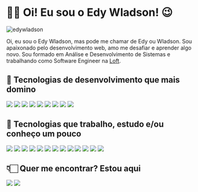 # 🖖🏻 Oi! Eu sou o Edy Wladson! 😉
<p align="left"> 
  <img src="https://komarev.com/ghpvc/?username=edywladson" alt="edywladson" /> 
</p>

Oi, eu sou o Edy Wladson, mas pode me chamar de Edy ou Wladson. Sou apaixonado pelo desenvolvimento web, amo me desafiar e aprender algo novo. Sou formado em Análise e Desenvolvimento de Sistemas e trabalhando como Software Engineer na [Loft](https://loft.com.br/). 

## 🧐 Tecnologias de desenvolvimento que mais domino

<img src="https://img.shields.io/static/v1?label=&message=html5&fontColor=black&color=E34F26&style=for-the-badge&logo=html5&logoColor=white"/> <img src="https://img.shields.io/static/v1?label=&message=css3&fontColor=black&color=2965f1&style=for-the-badge&logo=css3&logoColor=white"/> <img src="https://img.shields.io/static/v1?label=&message=PHP&fontColor=black&color=6A5ACD&style=for-the-badge&logo=php&logoColor=white"/> <img src="https://img.shields.io/static/v1?label=&message=javascript&fontColor=black&color=FFD700&style=for-the-badge&logo=javascript&logoColor=black"/> <img src="https://img.shields.io/static/v1?label=&message=jquery&fontColor=black&color=007acc&style=for-the-badge&logo=jquery&logoColor=white"/> <img src="https://img.shields.io/static/v1?label=&message=json&fontColor=black&color=5e5c5c&style=for-the-badge&logo=json&logoColor=white"/> <img src="https://img.shields.io/static/v1?label=&message=mysql&fontColor=black&color=00000f&style=for-the-badge&logo=mysql&logoColor=white"/> <img src="https://img.shields.io/static/v1?label=&message=git&fontColor=black&color=f05032&style=for-the-badge&logo=git&logoColor=white"/> <img src="https://img.shields.io/static/v1?label=&message=bootstrap&fontColor=black&color=8313f2&style=for-the-badge&logo=bootstrap&logoColor=white"/>

## 📖 Tecnologias que trabalho, estudo e/ou conheço um pouco

<img src="https://img.shields.io/static/v1?label=&message=laravel&fontColor=black&color=e3382b&style=for-the-badge&logo=laravel&logoColor=white"/> <img src="https://img.shields.io/static/v1?label=&message=vue.js&fontColor=black&color=35495e&style=for-the-badge&logo=vue.js"/> <img src="https://img.shields.io/badge/-ReactJs-61DAFB?logo=react&logoColor=white&style=for-the-badge"/> <img src="https://img.shields.io/static/v1?label=&message=typescript&fontColor=black&color=0077b5&style=for-the-badge&logo=typescript&logoColor=white"/> <img src="https://img.shields.io/badge/Node.js-43853D?style=for-the-badge&logo=node.js&logoColor=white"/> <img src="[https://img.shields.io/badge/Node.js-43853D?style=for-the-badge&logo=node.js&logoColor=white](https://img.shields.io/badge/-NestJs-ea2845?style=flat-square&logo=nestjs&logoColor=white)"/> <img src="https://img.shields.io/badge/next.js-000000?style=for-the-badge&logo=nextdotjs&logoColor=white"/> <img src="https://img.shields.io/badge/nestjs-E0234E?style=for-the-badge&logo=nestjs&logoColor=white"/> <img src="https://img.shields.io/static/v1?label=&message=docker&fontColor=black&color=2ca5e0&style=for-the-badge&logo=docker&logoColor=white"/> <img src="https://img.shields.io/static/v1?label=&message=markdown&fontColor=black&color=000000&style=for-the-badge&logo=markdown&logoColor=white"/> <img src="https://img.shields.io/static/v1?label=&message=postgresql&fontColor=black&color=2f5b8b&style=for-the-badge&logo=postgresql&logoColor=white"/> <img src="https://img.shields.io/static/v1?label=&message=npm&fontColor=black&color=bf3535&style=for-the-badge&logo=npm&logoColor=white"/> <img src="https://img.shields.io/badge/Tailwind_CSS-38B2AC?style=for-the-badge&logo=tailwindcss&logoColor=white"/> 

<!-- ## 📊 Minhas estatísticas 

<p align="left">
<img src="https://github-readme-stats.vercel.app/api?username=edywladson&show_icons=true&hide=issues&theme=radical" alt="edywladson"/>
 <img src="https://github-readme-stats.vercel.app/api/top-langs/?username=edywladson&layout=compact&theme=radical" alt="edywladson"/>
</p> -->

## 👇🏻 Quer me encontrar? Estou aqui

[<img src="https://img.shields.io/static/v1?label=&message=gmail&fontColor=black&color=de4032&style=for-the-badge&logo=gmail&logoColor=white"/>](mailto:edywladson@gmail.com) [<img src="https://img.shields.io/static/v1?label=&message=linkedin&fontColor=black&color=0077b5&style=for-the-badge&logo=linkedin&logoColor=white"/>](https://www.linkedin.com/in/edywladson/)
